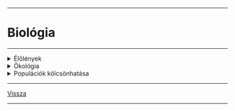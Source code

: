 
---

# Biológia

---

<details>
<summary>Élőlények</summary>

---

(BIO = élő)

### Élőlények:
mutatják az életjelenséget és az életkritériumokat.

Nyílt rendszer: a környezetével állandó kapcsolatban áll.
anyagot felvesz -lead

Élőlények csoprotjai:

1. Autotróf (önellátó):
   - képesek saját magukat ellátni
   - $CO^2$ + $H₂O$ =szerves molekulák =növény fejlődése
   - szükséges energia: fény
1. Heterotróf:
   - csak kész szerves anyagokat képes felhasználni, majd átalakítani
   - sejtjeit megújítja, vagy energiát nyer

Életjelenség: mozgás, táplálkozás, ingerlékenység, növekedés, fejlődés (önfejlesztés)

### Biokutatás

- módszerei:
   - megfigyelés
   - kísérlet: tudatos feltétel váltás okozása egy tényező megváltoztatása, kontroll
   - statisztika
   - modellezés
- eszközei:
   - mikroszkóp - több nagyító összessége
   - képalkotó eljárások: röntgen, ultrahang
   - komatográfiás eljárás (Az élet megjelenése a Földön)
- szerves anyag, csak szervesből vagy szerves általtud létrejönni
- reakciók:
   - fizikai
   - kémiai
   - biológiai
   - prebiológiai
- Miller kísérletek: ősóceán, gázok, villámlások kezdetleges szerves anyagok

---

</details>

<details>
<summary>Ökológia</summary>

---

Ökológia a biológia azon része, mely élőlény és környezeténke a kapcsolata.

| Szerveződési szintek |  |
| :-- | :-- |
|  |  |
| **Egyed alatti** | **Egyed feletti** |
| sejt->szövet->szerv->szervrendszer->szervezet | populáció->társulás->biom->bioszféra |

- **Faj**: külső és belső tulajdonságaik hasonlóak egymáshoz, egymással képesek szaporodni és utódaik is szaporító képesek.
- **Populáció**: tényleges szaporodási közösség egy helyen, térben és időben.
- **Társulás**: együtt élő populáció pl.: erdő
- **Biom**: társulások összessége, melyek az éghajlati övezetesség (zonalitás) miatt jön létre
- **Bioszféra**: összes élőlény

| Környezeti tényezők |  |
| :-- | :-- |
|  |  |
| Abiotikus - élettelen | Biotikus - élő |
| pl.: hőmérséklet, csapadék, fény | pl.: más élőlények |

Fény: növények -fotoszintézis

### Populációk

Tényleges szaporodási közösség.

| Tulajdonságok |  |
| :-- | :-- |
| Egyedszám | ![Egyedszám 001](../../images/egyedszam_001.jpg) |
| Ha kritikus, akkor kihalhat |  |

| Térbeli eloszlás |  |
| :-- | :-- |
| egyenletes (ritka) | ![Egyedszam 002](../../images/egyedszam_002.jpg) |
| véletlen | ![Egyedszam 003](../../images/egyedszam_003.jpg) |
| felhalmozódó | ![Egyedszam 004](../../images/egyedszam_004.jpg) |
| szigetszerű | ![Egyedszam 005](../../images/egyedszam_005.jpg) |

| Életkor, koreloszlás |  |
| :-- | :-- |
| ![Eletkor eloszlas 001](../../images/eletkor_eloszlas_001.jpg) |  |
|  |  |
| **Alakzatainak neve** |  |
| piramis alakú | ![Eletkor eloszlas 002](../../images/eletkor_eloszlas_002.jpg) |
| méhkas alakú | ![Eletkor eloszlas 003](../../images/eletkor_eloszlas_003.jpg) |
| urna alakú | ![Eletkor eloszlas 004](../../images/eletkor_eloszlas_004.jpg) |

| Populáció egyedszáma |  |
| :-- | :-- |
| ![populacio egyedszama 001](../../images/populacio_egyedszama_001.jpg) | ![populacio egyedszama 002](../../images/populacio_egyedszama_002.jpg)<br>Környezet eltartóképessége gátat szab |

---

</details>

<details>
<summary>Populációk kölcsönhatása</summary>

---

Hatások jelölése: +, -, 0
Összes jelölés: ++, +-, +0, --, 0-, 00

- ++ : együttélés, szimbiózis (pl.: pillangós virágú - bab; Nitrogén gyűjtő baktérium)

zuzmó kép

- +0 : Asztalközösség, kommenzalizmus
- +- : zsákmányszervezés, predáció
   - élősködés, parazitizmus
- -- : versengés
- 0- : anitbiózis
- 00 : neutralizmus

---

</details>

---

[Vissza](../../../README.md)

---

